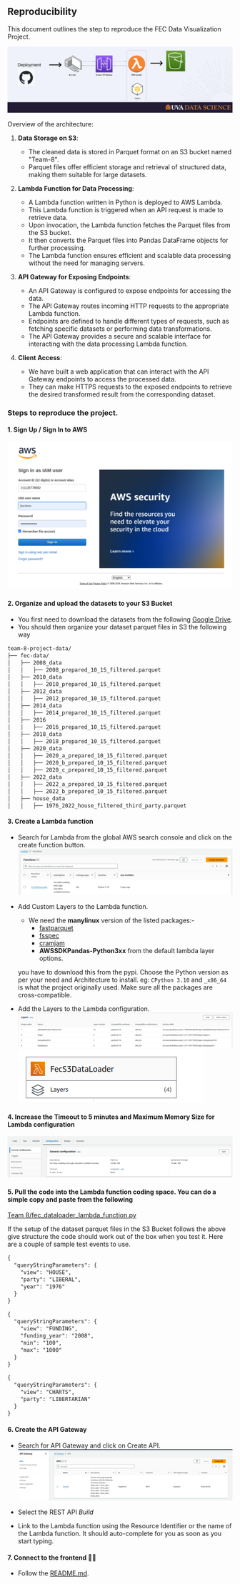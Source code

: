 
## Reproducibility

This document outlines the step to reproduce the FEC Data Visualization Project.


![Architecture](Images/Reproduce/Architecture.png)

Overview of the architecture:

1. **Data Storage on S3**:
   - The cleaned data is stored in Parquet format on an S3 bucket named "Team-8".
   - Parquet files offer efficient storage and retrieval of structured data, making them suitable for large datasets.

2. **Lambda Function for Data Processing**:
   - A Lambda function written in Python is deployed to AWS Lambda.
   - This Lambda function is triggered when an API request is made to retrieve data.
   - Upon invocation, the Lambda function fetches the Parquet files from the S3 bucket.
   - It then converts the Parquet files into Pandas DataFrame objects for further processing.
   - The Lambda function ensures efficient and scalable data processing without the need for managing servers.

3. **API Gateway for Exposing Endpoints**:
   - An API Gateway is configured to expose endpoints for accessing the data.
   - The API Gateway routes incoming HTTP requests to the appropriate Lambda function.
   - Endpoints are defined to handle different types of requests, such as fetching specific datasets or performing data transformations.
   - The API Gateway provides a secure and scalable interface for interacting with the data processing Lambda function.

4. **Client Access**:
   - We have built a web application that can interact with the API Gateway endpoints to access the processed data.
   - They can make HTTPS requests to the exposed endpoints to retrieve the desired transformed result from the corresponding dataset.



### Steps to reproduce the project. 

#### 1. Sign Up / Sign In to AWS 
![AWS_Login](Images/Reproduce/AWS_Login.png)

#### 2. Organize and upload the datasets to your S3 Bucket

* You first need to download the datasets from the following [Google Drive](https://drive.google.com/drive/folders/1aL_7WEN18ZsGsT_54K-zEfnBUvBHuBgm?usp=sharing).
* You should then organize your dataset parquet files in S3 the following way 
  

```
team-8-project-data/
├── fec-data/
│   ├── 2008_data
│   │   ├── 2008_prepared_10_15_filtered.parquet
│   ├── 2010_data
│   │   ├── 2010_prepared_10_15_filtered.parquet
│   ├── 2012_data
│   │   ├── 2012_prepared_10_15_filtered.parquet
│   ├── 2014_data
│   │   ├── 2014_prepared_10_15_filtered.parquet
│   ├── 2016
│   │   ├── 2016_prepared_10_15_filtered.parquet
│   ├── 2018_data
│   │   ├── 2018_prepared_10_15_filtered.parquet
│   ├── 2020_data
│   │   ├── 2020_a_prepared_10_15_filtered.parquet
│   │   ├── 2020_b_prepared_10_15_filtered.parquet
│   │   ├── 2020_c_prepared_10_15_filtered.parquet
│   ├── 2022_data
│   │   ├── 2022_a_prepared_10_15_filtered.parquet
│   │   ├── 2022_b_prepared_10_15_filtered.parquet
│   ├── house_data
│   │   ├── 1976_2022_house_filtered_third_party.parquet

```

#### 3. Create a Lambda function 
* Search for Lambda from the global AWS search console and click on the create function button. 
  ![Lambda_Create](Images/Reproduce/Lambda_Create.png)

* Add Custom Layers to the Lambda function. 
    * We need the **manylinux** version of the listed packages:- 
      * [fastparquet](https://pypi.org/project/fastparquet/#files)
      * [fsspec](https://pypi.org/project/fsspec/#files)
      * [cramjam](https://pypi.org/project/cramjam/#files)
      * **AWSSDKPandas-Python3xx** from the default lambda layer options.

     you have to download this from the pypi. Choose the Python version as per your need and Architecture to install. eg: `CPython 3.10` and `_x86_64` is what the project originally used. Make sure all the packages are cross-compatible. 

* Add the Layers to the Lambda configuration.
![Layers_List](Images/Reproduce/Layers_List.png)
![Lambda_Layers](Images/Reproduce/Lambda_Layers.png)


#### 4. Increase the Timeout to 5 minutes and Maximum Memory Size for Lambda configuration

![Lambda_Config](Images/Reproduce/Lambda_Config.png)


#### 5. Pull the code into the Lambda function coding space. You can do a simple copy and paste from the following 
[Team 8/fec_dataloader_lambda_function.py](https://github.com/UVA-MLSys/Big-Data-Systems/blob/main/Team%208/fec_dataloader_lambda_function.py)

If the setup of the dataset parquet files in the S3 Bucket follows the above give structure the code should work out of the box when you test it. Here are a couple of sample test events to use.

```
{
  "queryStringParameters": {
    "view": "HOUSE",
    "party": "LIBERAL",
    "year": "1976"
  }
}
```
 

```
{
  "queryStringParameters": {
    "view": "FUNDING",
    "funding_year": "2008",
    "min": "100",
    "max": "1000"
  }
}

```

```
{
  "queryStringParameters": {
    "view": "CHARTS",
    "party": "LIBERTARIAN"
  }
}
```


#### 6. Create the API Gateway 
* Search for API Gateway and click on Create API.
![API_Gateway](Images/Reproduce/API_Gateway.png)

* Select the REST API *Build*
* Link to the Lambda function using the Resource Identifier or the name of the Lambda function. It should auto-complete for you as soon as you start typing.

#### 7. Connect to the frontend  :clap::tada:

* Follow the [README.md](https://github.com/brooksideas/electoral-visualization/blob/main/README.md).